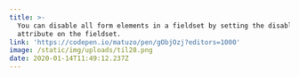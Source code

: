 ```yaml
---
title: >-
  You can disable all form elements in a fieldset by setting the disabled
  attribute on the fieldset.
link: 'https://codepen.io/matuzo/pen/gObjOzj?editors=1000'
image: /static/img/uploads/til28.png
date: 2020-01-14T11:49:12.237Z
---
```


